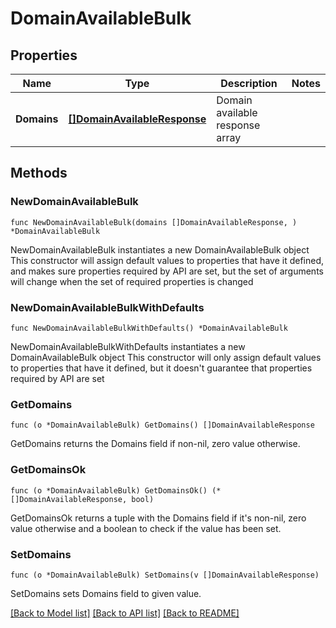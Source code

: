 # DomainAvailableBulk

## Properties

Name | Type | Description | Notes
------------ | ------------- | ------------- | -------------
**Domains** | [**[]DomainAvailableResponse**](DomainAvailableResponse.md) | Domain available response array | 

## Methods

### NewDomainAvailableBulk

`func NewDomainAvailableBulk(domains []DomainAvailableResponse, ) *DomainAvailableBulk`

NewDomainAvailableBulk instantiates a new DomainAvailableBulk object
This constructor will assign default values to properties that have it defined,
and makes sure properties required by API are set, but the set of arguments
will change when the set of required properties is changed

### NewDomainAvailableBulkWithDefaults

`func NewDomainAvailableBulkWithDefaults() *DomainAvailableBulk`

NewDomainAvailableBulkWithDefaults instantiates a new DomainAvailableBulk object
This constructor will only assign default values to properties that have it defined,
but it doesn't guarantee that properties required by API are set

### GetDomains

`func (o *DomainAvailableBulk) GetDomains() []DomainAvailableResponse`

GetDomains returns the Domains field if non-nil, zero value otherwise.

### GetDomainsOk

`func (o *DomainAvailableBulk) GetDomainsOk() (*[]DomainAvailableResponse, bool)`

GetDomainsOk returns a tuple with the Domains field if it's non-nil, zero value otherwise
and a boolean to check if the value has been set.

### SetDomains

`func (o *DomainAvailableBulk) SetDomains(v []DomainAvailableResponse)`

SetDomains sets Domains field to given value.



[[Back to Model list]](../README.md#documentation-for-models) [[Back to API list]](../README.md#documentation-for-api-endpoints) [[Back to README]](../README.md)


